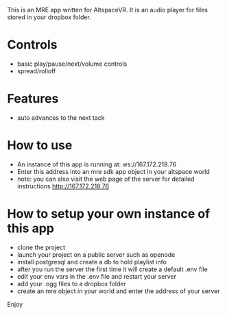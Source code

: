 This is an MRE app written for AltspaceVR. It is an audio player for files stored in your dropbox folder.

# Controls
- basic play/pause/next/volume controls
- spread/rolloff

# Features
- auto advances to the next tack

# How to use
- An instance of this app is running at: ws://167.172.218.76
- Enter this address into an mre sdk app object in your altspace world
- note: you can also visit the web page of the server for detailed instructions
http://167.172.218.76

# How to setup your own instance of this app
- clone the project
- launch your project on a public server such as openode
- install postgresql and create a db to hold playlist info
- after you run the server the first time it will create a default .env file 
- edit your env vars in the .env file and restart your server
- add your .ogg files to a dropbox folder
- create an mre object in your world and enter the address of your server

Enjoy
